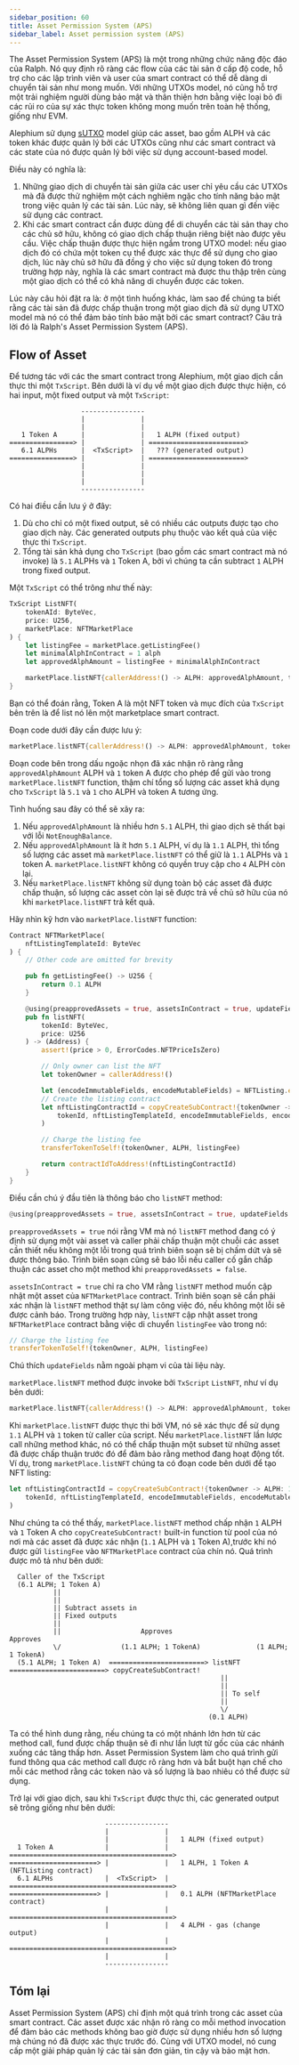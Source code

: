 ```yaml
---
sidebar_position: 60
title: Asset Permission System (APS)
sidebar_label: Asset permission system (APS)
---
```


The Asset Permission System (APS) là một trong những chức năng độc đáo của Ralph. 
Nó quy định rõ ràng các flow của các tài sản ở cấp độ code,
hỗ trợ cho các lập trình viên và user của smart contract có thể dễ dàng di chuyển tài sản như mong muốn. 
Với những UTXOs model,
nó cũng hỗ trợ một trải nghiệm người dùng bảo mật và thân thiện hơn bằng 
việc loại bỏ đi các rủi ro của sự xác thực token không mong muốn trên toàn hệ thống, giống như EVM.

Alephium sử dụng
[sUTXO](https://medium.com/@alephium/an-introduction-to-the-stateful-utxo-model-8de3b0f76749)
model giúp các asset, bao gồm ALPH và các token khác 
được quản lý bởi các UTXOs cũng như các smart contract và các state của  nó được quản lý bởi 
việc sử dụng account-based model.

Điều này có nghĩa là:

1. Những giao dịch di chuyển tài  sản giữa các user chỉ yêu cầu các UTXOs mà
   đã được thử nghiệm một cách nghiêm ngặc cho tính năng bảo mật trong việc quản lý các tài sản. Lúc này, sẽ không liên quan gì đến việc sử dụng các 
   contract.
2. Khi các smart contract cần được dùng để di chuyển các tài sản thay cho các
   chủ sở hữu, không có giao dịch chấp thuận riêng biệt nào được yêu cầu. 
   Việc chấp thuận được thực hiện ngầm trong UTXO model: nếu giao dịch đó có chứa 
   một token cụ thể được xác thực để sử dụng cho giao dịch, 
   lúc này chủ sở hữu đã đồng ý cho việc sử dụng token đó
   trong trường hợp này, nghĩa là các smart
   contract mà được thu thập trên cùng một giao dịch
   có thể có khả năng di chuyển được các token.

Lúc này câu hỏi đặt ra là: ở một tình huống khác, làm sao để chúng ta biết rằng
các tài sản đã được chấp thuận trong một giao dịch đã sử dụng UTXO
model mà nó có thể đảm bảo tính bảo mật bởi các smart contract? Câu trả lời đó là 
Ralph's Asset Permission System (APS).

## Flow of Asset

Để tương tác với các the smart contract trong Alephium, một giao dịch cần 
thực thi một `TxScript`. Bên dưới là ví dụ về một giao dịch được thực hiện, 
có hai input, một fixed output và một `TxScript`:

```
                  ----------------
                  |              |
                  |              |
   1 Token A      |              |   1 ALPH (fixed output)
================> |              | ========================>
   6.1 ALPHs      |  <TxScript>  |   ??? (generated output)
================> |              | ========================>
                  |              | 
                  |              | 
                  |              |
                  ----------------
```

Có hai điều cần lưu ý ở đây:

1. Dù cho chỉ có một fixed output, sẽ có nhiều các
   outputs được tạo cho giao dịch này. Các generated outputs
   phụ thuộc vào kết quả của việc thực thi `TxScript`.
2. Tổng tài sản khả dụng cho `TxScript` (bao gồm các smart
   contract mà nó invoke) là `5.1` ALPHs và `1` Token A, bởi vì chúng ta cần subtract `1` ALPH trong fixed output.

Một `TxScript` có thể trông như thế này:

```rust
TxScript ListNFT(
    tokenAId: ByteVec,
    price: U256,
    marketPlace: NFTMarketPlace
) {
    let listingFee = marketPlace.getListingFee()
    let minimalAlphInContract = 1 alph
    let approvedAlphAmount = listingFee + minimalAlphInContract

    marketPlace.listNFT{callerAddress!() -> ALPH: approvedAlphAmount, tokenAId: 1}(tokenAId, price)
}
```

Bạn có thể đoán rằng, Token A là một NFT token và mục đích của
 `TxScript` bên trên là để list nó lên một marketplace smart contract.

Đoạn code dưới đây cần được lưu ý:

```rust
marketPlace.listNFT{callerAddress!() -> ALPH: approvedAlphAmount, tokenAId: 1}(tokenAId, price)
```

Đoạn code bên trong dấu ngoặc nhọn đã xác nhận rõ ràng rằng 
`approvedAlphAmount` ALPH và `1` token A được cho phép để gửi vào trong `marketPlace.listNFT` function, thậm chí tổng số lượng các
asset khả dụng cho `TxScript` là `5.1` và `1` cho ALPH và token A
tương ứng.

Tình huống sau đây có thể sẽ xãy ra:

1. Nếu `approvedAlphAmount` là nhiều hơn `5.1` ALPH, thì
   giao dịch sẽ thất bại với lỗi `NotEnoughBalance`.
2. Nếu `approvedAlphAmount` là ít hơn `5.1` ALPH, ví dụ là `1.1` ALPH,
   thì tổng số lượng các asset mà `marketPlace.listNFT` có thể giữ là
    `1.1` ALPHs và `1` token A. `marketPlace.listNFT` không có quyền truy cập cho `4` ALPH còn lại.
3. Nếu `marketPlace.listNFT` không sử dụng toàn bộ các 
   asset đã được chấp thuận, số lượng các asset còn lại sẽ được trả về chủ sở hữu của nó
   khi `marketPlace.listNFT` trả kết quả.

Hãy nhìn kỹ hơn vào `marketPlace.listNFT` function:

```rust
Contract NFTMarketPlace(
    nftListingTemplateId: ByteVec
) {
    // Other code are omitted for brevity

    pub fn getListingFee() -> U256 {
        return 0.1 ALPH
    }

    @using(preapprovedAssets = true, assetsInContract = true, updateFields = false)
    pub fn listNFT(
        tokenId: ByteVec,
        price: U256
    ) -> (Address) {
        assert!(price > 0, ErrorCodes.NFTPriceIsZero)

        // Only owner can list the NFT
        let tokenOwner = callerAddress!()

        let (encodeImmutableFields, encodeMutableFields) = NFTListing.encodeFields!(tokenId, tokenOwner, selfAddress!(), commissionRate, price)
        // Create the listing contract
        let nftListingContractId = copyCreateSubContract!{tokenOwner -> ALPH: 1 alph, tokenId: 1}(
            tokenId, nftListingTemplateId, encodeImmutableFields, encodeMutableFields
        )

        // Charge the listing fee
        transferTokenToSelf!(tokenOwner, ALPH, listingFee)

        return contractIdToAddress!(nftListingContractId)
    }
}
```

Điều cần chú ý đầu tiên là thông báo cho `listNFT` method:

```rust
@using(preapprovedAssets = true, assetsInContract = true, updateFields = false)
```

`preapprovedAssets = true` nói rằng VM mà nó `listNFT` method đang có ý định
sử dụng một vài asset và caller phải chấp thuận một chuỗi các
asset cần thiết nếu không một lỗi trong quá trình biên soạn sẽ bị chấm dứt và sẽ được thông báo. 
Trình biên soạn cũng sẽ báo lỗi nếu caller cố gắn chấp thuận các
asset cho một method khi `preapprovedAssets = false`.

`assetsInContract = true` chỉ ra cho VM rằng `listNFT`
method muốn cập nhật một asset của `NFTMarketPlace`
contract. Trình biên soạn sẽ cần phải xác nhận là `listNFT` method thật sự
làm công việc đó, nếu không một lỗi sẽ được cảnh báo. Trong trường hợp này,
`listNFT` cập nhật asset trong `NFTMarketPlace` contract bằng việc di chuyển `listingFee` vào trong nó:

```rust
// Charge the listing fee
transferTokenToSelf!(tokenOwner, ALPH, listingFee)
```

Chú thích `updateFields` nằm ngoài phạm vi của tài liệu này.

`marketPlace.listNFT` method được invoke bởi `TxScript` `ListNFT`, như ví
dụ bên dưới:

```rust
marketPlace.listNFT{callerAddress!() -> ALPH: approvedAlphAmount, tokenAId: 1}(tokenAId, price)
```

Khi `marketPlace.listNFT` được thực thi bởi VM, nó sẽ xác thực để
sử dụng `1.1` ALPH và `1` token từ caller của script. Nếu
`marketPlace.listNFT` lần lược call những method khác, nó có thể chấp thuận một
subset từ những asset đã được chấp thuận trước đó để đảm bảo rằng method đang hoạt động tốt. Ví dụ,
trong `marketPlace.listNFT` chúng ta có đoạn code bên dưới để tạo NFT
listing:

```rust
let nftListingContractId = copyCreateSubContract!{tokenOwner -> ALPH: 1 alph, tokenId: 1}(
    tokenId, nftListingTemplateId, encodeImmutableFields, encodeMutableFields
)
```

Như chúng ta có thể thấy, `marketPlace.listNFT` method chấp nhận `1` ALPH và `1`
Token A cho `copyCreateSubContract!` built-in function từ pool của nó nơi mà các asset đã được xác nhận (`1.1` ALPH và `1` Token A),trước khi nó được gửi 
 `listingFee` vào `NFTMarketPlace` contract của chín nó. Quá trình được mô tả như bên dưới:

```
  Caller of the TxScript
  (6.1 ALPH; 1 Token A)
           ||
           ||
           || Subtract assets in
           || Fixed outputs
           ||
           ||                    Approves                         Approves
           \/               (1.1 ALPH; 1 TokenA)              (1 ALPH; 1 TokenA)
  (5.1 ALPH; 1 Token A)  ========================> listNFT ========================> copyCreateSubContract!
                                                     ||
                                                     ||
                                                     || To self
                                                     ||
                                                     \/
                                                  (0.1 ALPH)
```

Ta có thể hình dung rằng, nếu chúng ta có một nhánh lớn hơn từ các method call, 
fund được chấp thuận sẽ đi như lần lượt từ gốc của các nhánh xuống 
các tâng thấp hơn. Asset Permission System làm cho quá trình 
gửi fund thông qua các method call được rõ ràng hơn và bắt buột hạn chế cho 
mỗi các method rằng các token nào và số lượng là bao nhiêu có thể được 
sử dụng.

Trở lại với giao dịch, sau khi `TxScript` được thực thi,
các generated output sẽ trông giống như bên dưới:

```
                        ----------------
                        |              |
                        |              |   1 ALPH (fixed output)
  1 Token A             |              | =========================================>
======================> |              |   1 ALPH, 1 Token A (NFTListing contract)
  6.1 ALPHs             |  <TxScript>  | =========================================>
======================> |              |   0.1 ALPH (NFTMarketPlace contract)
                        |              | =========================================>
                        |              |   4 ALPH - gas (change output)
                        |              | =========================================>
                        |              |
                        ----------------
```

## Tóm lại

Asset Permission System (APS) chỉ định một quá trình trong các asset của smart
contract. Các asset được xác nhận rõ ràng co mỗi method
invocation để đảm bảo các methods không bao giờ được sử dụng nhiều hơn 
số lượng mà chúng nó đã được xác thực trước đó. Cùng với UTXO model, nó cung cấp một 
giải pháp quản lý các tài sản đơn giản, tin cậy và bảo mật hơn.